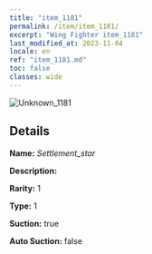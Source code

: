 ```yaml
---
title: "item_1181"
permalink: /item/item_1181/
excerpt: "Wing Fighter item_1181"
last_modified_at: 2023-11-04
locale: en
ref: "item_1181.md"
toc: false
classes: wide
---
```



 ![Unknown_1181](/images/item/Settlement_star_p.png)



## Details

 **Name:** *Settlement_star* 

 **Description:** 

 **Rarity:** 1 

 **Type:** 1 

 **Suction:** true 

 **Auto Suction:** false 


